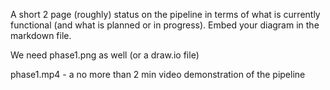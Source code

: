 A short 2 page (roughly) status on the pipeline in terms of what is currently functional (and what is planned or in progress). Embed your diagram in the markdown file.

We need phase1.png as well (or a draw.io file)

phase1.mp4 - a no more than 2 min video demonstration of the pipeline